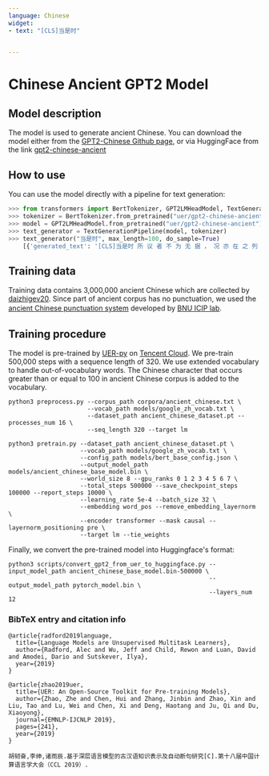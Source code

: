```yaml
---
language: Chinese
widget: 
- text: "[CLS]当是时"


---
```



# Chinese Ancient GPT2 Model

## Model description

The model is used to generate ancient Chinese. You can download the model either from the [GPT2-Chinese Github page](https://github.com/Morizeyao/GPT2-Chinese), or via HuggingFace from the link [gpt2-chinese-ancient](https://huggingface.co/uer/gpt2-chinese-ancient)

## How to use

You can use the model directly with a pipeline for text generation:

```python
>>> from transformers import BertTokenizer, GPT2LMHeadModel, TextGenerationPipeline
>>> tokenizer = BertTokenizer.from_pretrained("uer/gpt2-chinese-ancient")
>>> model = GPT2LMHeadModel.from_pretrained("uer/gpt2-chinese-ancient")
>>> text_generator = TextGenerationPipeline(model, tokenizer)   
>>> text_generator("当是时", max_length=100, do_sample=True)
    [{'generated_text': '[CLS]当是时 所 议 者 不 为 无 据 ， 况 亦 在 之 列 乎 ？ 然 则 今 日 之 事 ， 所 当 思 者 在 何 ？ 欲 求 国 是 于 天 下 ， 莫 在 于 得 人 。 臣 以 为 求 人 之 法 ， 不 在 多 用 官 一 途 。 诚 使 得 才 者 众 ， 人 才 者 优 ， 则 治 所 当 得 ， 而 不 事 于 官 者 ， 人 才 乃 其 常 也 。 所 当 讲 者'}]
```

## Training data

Training data contains 3,000,000 ancient Chinese which are collected by [daizhigev20](https://github.com/garychowcmu/daizhigev20). Since part of ancient corpus has no punctuation, we used the [ancient Chinese punctuation system](https://seg.shenshen.wiki) developed by [BNU ICIP lab](http://icip.bnu.edu.cn/).　


## Training procedure

The model is pre-trained by [UER-py](https://github.com/dbiir/UER-py/) on [Tencent Cloud](https://cloud.tencent.com/). We pre-train 500,000 steps with a sequence length of 320. We use extended vocabulary to handle out-of-vocabulary words. The Chinese character that occurs greater than or equal to 100 in ancient Chinese corpus is added to the vocabulary.

```
python3 preprocess.py --corpus_path corpora/ancient_chinese.txt \
                      --vocab_path models/google_zh_vocab.txt \
                      --dataset_path ancient_chinese_dataset.pt --processes_num 16 \
                      --seq_length 320 --target lm
```

```
python3 pretrain.py --dataset_path ancient_chinese_dataset.pt \
                    --vocab_path models/google_zh_vocab.txt \
                    --config_path models/bert_base_config.json \
                    --output_model_path models/ancient_chinese_base_model.bin \
                    --world_size 8 --gpu_ranks 0 1 2 3 4 5 6 7 \
                    --total_steps 500000 --save_checkpoint_steps 100000 --report_steps 10000 \
                    --learning_rate 5e-4 --batch_size 32 \
                    --embedding word_pos --remove_embedding_layernorm \
                    --encoder transformer --mask causal --layernorm_positioning pre \
                    --target lm --tie_weights
```

Finally, we convert the pre-trained model into Huggingface's format:

```
python3 scripts/convert_gpt2_from_uer_to_huggingface.py --input_model_path ancient_chinese_base_model.bin-500000 \
                                                        --output_model_path pytorch_model.bin \
                                                        --layers_num 12
```

### BibTeX entry and citation info

```
@article{radford2019language,
  title={Language Models are Unsupervised Multitask Learners},
  author={Radford, Alec and Wu, Jeff and Child, Rewon and Luan, David and Amodei, Dario and Sutskever, Ilya},
  year={2019}
}

@article{zhao2019uer,
  title={UER: An Open-Source Toolkit for Pre-training Models},
  author={Zhao, Zhe and Chen, Hui and Zhang, Jinbin and Zhao, Xin and Liu, Tao and Lu, Wei and Chen, Xi and Deng, Haotang and Ju, Qi and Du, Xiaoyong},
  journal={EMNLP-IJCNLP 2019},
  pages={241},
  year={2019}
}

胡韧奋,李绅,诸雨辰.基于深层语言模型的古汉语知识表示及自动断句研究[C].第十八届中国计算语言学大会（CCL 2019）.
```